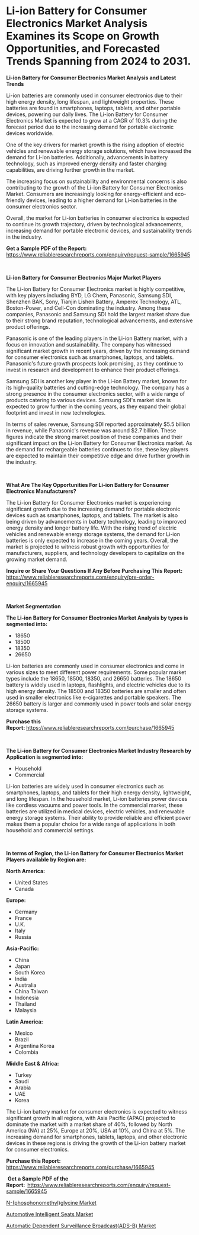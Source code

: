 <p><h1>Li-ion Battery for Consumer Electronics Market Analysis Examines its Scope on Growth Opportunities, and Forecasted Trends Spanning from 2024 to 2031.</h1></p><p><strong>Li-ion Battery for Consumer Electronics Market Analysis and Latest Trends</strong></p>
<p><p>Li-ion batteries are commonly used in consumer electronics due to their high energy density, long lifespan, and lightweight properties. These batteries are found in smartphones, laptops, tablets, and other portable devices, powering our daily lives. The Li-ion Battery for Consumer Electronics Market is expected to grow at a CAGR of 10.3% during the forecast period due to the increasing demand for portable electronic devices worldwide.</p><p>One of the key drivers for market growth is the rising adoption of electric vehicles and renewable energy storage solutions, which have increased the demand for Li-ion batteries. Additionally, advancements in battery technology, such as improved energy density and faster charging capabilities, are driving further growth in the market.</p><p>The increasing focus on sustainability and environmental concerns is also contributing to the growth of the Li-ion Battery for Consumer Electronics Market. Consumers are increasingly looking for energy-efficient and eco-friendly devices, leading to a higher demand for Li-ion batteries in the consumer electronics sector.</p><p>Overall, the market for Li-ion batteries in consumer electronics is expected to continue its growth trajectory, driven by technological advancements, increasing demand for portable electronic devices, and sustainability trends in the industry.</p></p>
<p><strong>Get a Sample PDF of the Report:&nbsp;</strong> <a href="https://www.reliableresearchreports.com/enquiry/request-sample/1665945">https://www.reliableresearchreports.com/enquiry/request-sample/1665945</a></p>
<p>&nbsp;</p>
<p><strong>Li-ion Battery for Consumer Electronics Major Market Players</strong></p>
<p><p>The Li-ion Battery for Consumer Electronics market is highly competitive, with key players including BYD, LG Chem, Panasonic, Samsung SDI, Shenzhen BAK, Sony, Tianjin Lishen Battery, Amperex Technology, ATL, Boston-Power, and Cell-Con dominating the industry. Among these companies, Panasonic and Samsung SDI hold the largest market share due to their strong brand reputation, technological advancements, and extensive product offerings.</p><p>Panasonic is one of the leading players in the Li-ion Battery market, with a focus on innovation and sustainability. The company has witnessed significant market growth in recent years, driven by the increasing demand for consumer electronics such as smartphones, laptops, and tablets. Panasonic's future growth prospects look promising, as they continue to invest in research and development to enhance their product offerings.</p><p>Samsung SDI is another key player in the Li-ion Battery market, known for its high-quality batteries and cutting-edge technology. The company has a strong presence in the consumer electronics sector, with a wide range of products catering to various devices. Samsung SDI's market size is expected to grow further in the coming years, as they expand their global footprint and invest in new technologies.</p><p>In terms of sales revenue, Samsung SDI reported approximately $5.5 billion in revenue, while Panasonic's revenue was around $2.7 billion. These figures indicate the strong market position of these companies and their significant impact on the Li-ion Battery for Consumer Electronics market. As the demand for rechargeable batteries continues to rise, these key players are expected to maintain their competitive edge and drive further growth in the industry.</p></p>
<p>&nbsp;</p>
<p><strong>What Are The Key Opportunities For Li-ion Battery for Consumer Electronics Manufacturers?</strong></p>
<p><p>The Li-ion Battery for Consumer Electronics market is experiencing significant growth due to the increasing demand for portable electronic devices such as smartphones, laptops, and tablets. The market is also being driven by advancements in battery technology, leading to improved energy density and longer battery life. With the rising trend of electric vehicles and renewable energy storage systems, the demand for Li-ion batteries is only expected to increase in the coming years. Overall, the market is projected to witness robust growth with opportunities for manufacturers, suppliers, and technology developers to capitalize on the growing market demand.</p></p>
<p><strong>Inquire or Share Your Questions If Any Before Purchasing This Report:</strong> <a href="https://www.reliableresearchreports.com/enquiry/pre-order-enquiry/1665945">https://www.reliableresearchreports.com/enquiry/pre-order-enquiry/1665945</a></p>
<p>&nbsp;</p>
<p><strong>Market Segmentation</strong></p>
<p><strong>The Li-ion Battery for Consumer Electronics Market Analysis by types is segmented into:</strong></p>
<p><ul><li>18650</li><li>18500</li><li>18350</li><li>26650</li></ul></p>
<p><p>Li-ion batteries are commonly used in consumer electronics and come in various sizes to meet different power requirements. Some popular market types include the 18650, 18500, 18350, and 26650 batteries. The 18650 battery is widely used in laptops, flashlights, and electric vehicles due to its high energy density. The 18500 and 18350 batteries are smaller and often used in smaller electronics like e-cigarettes and portable speakers. The 26650 battery is larger and commonly used in power tools and solar energy storage systems.</p></p>
<p><strong>Purchase this Report:&nbsp;</strong><a href="https://www.reliableresearchreports.com/purchase/1665945">https://www.reliableresearchreports.com/purchase/1665945</a></p>
<p>&nbsp;</p>
<p><strong>The Li-ion Battery for Consumer Electronics Market Industry Research by Application is segmented into:</strong></p>
<p><ul><li>Household</li><li>Commercial</li></ul></p>
<p><p>Li-ion batteries are widely used in consumer electronics such as smartphones, laptops, and tablets for their high energy density, lightweight, and long lifespan. In the household market, Li-ion batteries power devices like cordless vacuums and power tools. In the commercial market, these batteries are utilized in medical devices, electric vehicles, and renewable energy storage systems. Their ability to provide reliable and efficient power makes them a popular choice for a wide range of applications in both household and commercial settings.</p></p>
<p>&nbsp;</p>
<p><strong>In terms of Region, the Li-ion Battery for Consumer Electronics Market Players available by Region are:</strong></p>
<p>
    <p> <strong> North America: </strong>
        <ul>
            <li>United States</li>
            <li>Canada</li>
        </ul>
        </p> 
    <p> <strong> Europe: </strong>
        <ul>
            <li>Germany</li>
            <li>France</li>
            <li>U.K.</li>
            <li>Italy</li>
            <li>Russia</li>
        </ul>
        </p> 
    <p> <strong> Asia-Pacific: </strong>
        <ul>
            <li>China</li>
            <li>Japan</li>
            <li>South Korea</li>
            <li>India</li>
            <li>Australia</li>
            <li>China Taiwan</li>
            <li>Indonesia</li>
            <li>Thailand</li>
            <li>Malaysia</li>
        </ul>
        </p> 
    <p> <strong> Latin America: </strong>
        <ul>
            <li>Mexico</li>
            <li>Brazil</li>
            <li>Argentina Korea</li>
            <li>Colombia</li>
        </ul>
        </p> 
    <p> <strong> Middle East & Africa: </strong>
        <ul>
            <li>Turkey</li>
            <li>Saudi</li>
            <li>Arabia</li>
            <li>UAE</li>
            <li>Korea</li>
        </ul>
    </p>
    </p>
<p><p>The Li-ion battery market for consumer electronics is expected to witness significant growth in all regions, with Asia Pacific (APAC) projected to dominate the market with a market share of 40%, followed by North America (NA) at 25%, Europe at 20%, USA at 10%, and China at 5%. The increasing demand for smartphones, tablets, laptops, and other electronic devices in these regions is driving the growth of the Li-ion battery market for consumer electronics.</p></p>
<p><strong>Purchase this Report: </strong><a href="https://www.reliableresearchreports.com/purchase/1665945">https://www.reliableresearchreports.com/purchase/1665945</a></p>
<p>&nbsp;<strong>Get a Sample PDF of the Report:&nbsp;&nbsp;</strong><a href="https://www.reliableresearchreports.com/enquiry/request-sample/1665945">https://www.reliableresearchreports.com/enquiry/request-sample/1665945</a></p>
<p><strong></strong></p>
<p><p><a href="https://www.linkedin.com/pulse/n-phosphonomethylglycine-market-analysis-size-global-industry-2poie?trackingId=8T%2BGjQbXP69kX9NjqezIcA%3D%3D">N-(phosphonomethyl)glycine Market</a></p><p><a href="https://www.linkedin.com/pulse/global-automotive-intelligent-seats-market-types-applications-a12wf?trackingId=IC3XTq7Hg3jPM2A3x6BddA%3D%3D">Automotive Intelligent Seats Market</a></p><p><a href="https://www.linkedin.com/pulse/automatic-dependent-surveillance-broadcastads-b-market-insights-uiyxf?trackingId=HFdaUWzspJWeSO5B6ISMTw%3D%3D">Automatic Dependent Surveillance Broadcast(ADS-B) Market</a></p></p>